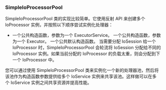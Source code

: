### SimpleIoProcessorPool 

SimpleIoProcessorPool 类的实现比较简单。它使用反射 API 来创建多个 IoProcessor 实例，并按照以下顺序尝试实例化处理器：

- 一个公共构造函数，参数为一个 ExecutorService。
一个公共构造函数，参数为一个 Executor。
一个公共默认构造函数。
当需要分配 IoSession 给一个 IoProcessor 时，SimpleIoProcessorPool 会轮流将 IoSession 分配给不同的 IoProcessor 实例。如果当前分配的 IoProcessor 的负载太重，则会分配到下一个 IoProcessor 中。

您可以通过使用 SimpleIoProcessorPool 类来实例化一个新的处理器池，然后将该池作为构造函数参数提供给多个 IoService 实例来共享该池。这样做可以在多个 IoService 实例之间共享资源并提高性能。

